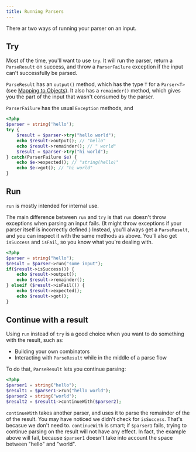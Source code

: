 ```yaml
---
title: Running Parsers
---
```


There ar two ways of running your parser on an input. 

## Try

Most of the time, you'll want to use `try`. It will run the parser, return a `ParseResult` on success, and throw a `ParserFailure` exception if the input can't successfully be parsed. 

`ParseResult` has an `output()` method, which has the type `T` for a `Parser<T>` (see [Mapping to Objects](mapping_to_objects.md)). It also has a `remainder()` method, which gives you the part of the input that wasn't consumed by the parser.
 
`ParserFailure` has the usual `Exception` methods, and  
 
```php
<?php
$parser = string('hello');
try {
    $result = $parser->try("hello world");
    echo $result->output(); // "hello"
    echo $result->remainder(); // " world"
    $result = $parser->try("hi world");
} catch(ParserFailure $e) {
    echo $e->expected(); // "string(hello)"
    echo $e->got(); // "hi world"
}
```

## Run

`run` is mostly intended for internal use. 

The main difference between `run` and `try` is that `run` doesn't throw exceptions when parsing an input fails. (It might throw exceptions if your parser itself is incorrectly defined.) Instead, you'll always get a `ParseResult`, and you can inspect it with the same methods as above. You'll also get `isSuccess` and `isFail`, so you know what you're dealing with.

```php
<?php
$parser = string("hello");
$result = $parser->run("some input");
if($result->isSuccess()) {
    echo $result->output();
    echo $result->remainder();
} elseif ($result->isFail()) {
    echo $result->expected();
    echo $result->got();
}
``` 

## Continue with a result

Using `run` instead of `try` is a good choice when you want to do something with the result, such as:

- Building your own combinators
- Interacting with `ParseResult` while in the middle of a parse flow

To do that, `ParseResult` lets you continue parsing:

```php
<?php
$parser1 = string("hello");
$result1 = $parser1->run("hello world");
$parser2 = string("world");
$result2 = $result1->continueWith($parser2);
```

`continueWith` takes another parser, and uses it to parse the remainder of the of the result. You may have noticed we didn't check for `isSuccess`. That's becasue we don't need to. `continueWith` is smart; if `$parser1` fails, trying to continue parsing on the result will not have any effect. In fact, the example above will fail, because `$parser1` doesn't take into account the space between "hello" and "world".
    
